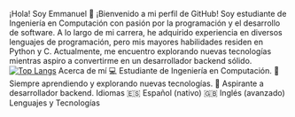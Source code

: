 ¡Hola! Soy Emmanuel 👋
¡Bienvenido a mi perfil de GitHub! Soy estudiante de Ingeniería en Computación con pasión por la programación y el desarrollo de software. A lo largo de mi carrera, he adquirido experiencia en diversos lenguajes de programación, pero mis mayores habilidades residen en Python y C. Actualmente, me encuentro explorando nuevas tecnologías mientras aspiro a convertirme en un desarrollador backend sólido.
[![Top Langs](https://github-readme-stats.vercel.app/api/top-langs/?username=trexpapu&theme=transparent)](https://github.com/anuraghazra/github-readme-stats)
Acerca de mí
💻 Estudiante de Ingeniería en Computación.
🌱 Siempre aprendiendo y explorando nuevas tecnologías.
🔭 Aspirante a desarrollador backend.
Idiomas
🇪🇸 Español (nativo)
🇬🇧 Inglés (avanzado)
Lenguajes y Tecnologías
